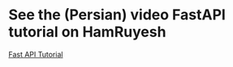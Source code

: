# See the (Persian) video FastAPI tutorial on HamRuyesh
[Fast API Tutorial](https://hamruyesh.com/product/what-is-fastapi-tutorial/)
